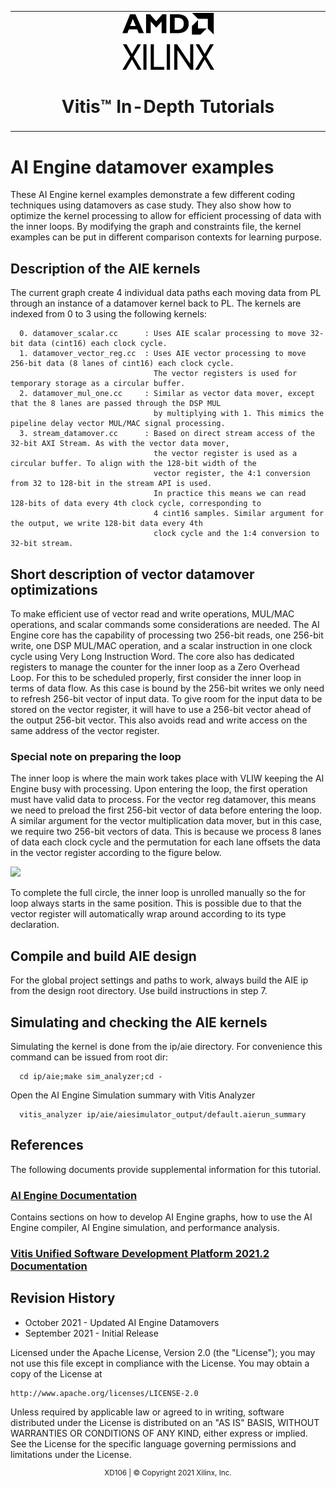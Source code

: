 ﻿<table class="sphinxhide" width="100%">
 <tr width="100%">
    <td align="center"><img src="https://raw.githubusercontent.com/Xilinx/Image-Collateral/main/xilinx-logo.png" width="30%"/><h1>Vitis™ In-Depth Tutorials</h1>
    </td>
 </tr>
</table>

# AI Engine datamover examples
These AI Engine kernel examples demonstrate a few different coding techniques using datamovers as case study.
They also show how to optimize the kernel processing to allow for efficient processing of data with the inner loops.
By modifying the graph and constraints file, the kernel examples can be put in different comparison contexts for learning purpose.

## Description of the AIE kernels
The current graph create 4 individual data paths each moving data from PL through an instance of a datamover kernel back to PL.
The kernels are indexed from 0 to 3 using the following kernels:
```
  0. datamover_scalar.cc      : Uses AIE scalar processing to move 32-bit data (cint16) each clock cycle.
  1. datamover_vector_reg.cc  : Uses AIE vector processing to move 256-bit data (8 lanes of cint16) each clock cycle.
                                The vector registers is used for temporary storage as a circular buffer.
  2. datamover_mul_one.cc     : Similar as vector data mover, except that the 8 lanes are passed through the DSP MUL
                                by multiplying with 1. This mimics the pipeline delay vector MUL/MAC signal processing.
  3. stream_datamover.cc      : Based on direct stream access of the 32-bit AXI Stream. As with the vector data mover,
                                the vector register is used as a circular buffer. To align with the 128-bit width of the 
                                vector register, the 4:1 conversion from 32 to 128-bit in the stream API is used.
                                In practice this means we can read 128-bits of data every 4th clock cycle, corresponding to
                                4 cint16 samples. Similar argument for the output, we write 128-bit data every 4th
                                clock cycle and the 1:4 conversion to 32-bit stream.
```

## Short description of vector datamover optimizations
To make efficient use of vector read and write operations, MUL/MAC operations,  and scalar commands some considerations are needed.
The AI Engine core has the capability of processing two 256-bit reads, one 256-bit write, one DSP MUL/MAC operation, and a scalar
instruction in one clock cycle using Very Long Instruction Word. The core also has dedicated registers to manage the counter for
the inner loop as a Zero Overhead Loop.
For this to be scheduled properly, first consider the inner loop in terms of data flow. As this case is bound by the 256-bit writes
we only need to refresh 256-bit vector of input data. To give room for the input data to be stored on the vector register,
it will have to use a 256-bit vector ahead of the output 256-bit vector. This also avoids read and write access on the same
address of the vector register.

### Special note on preparing the loop
The inner loop is where the main work takes place with VLIW keeping the AI Engine busy with processing.
Upon entering the loop, the first operation must have valid data to process. For the vector reg datamover,
this means we need to preload the first 256-bit vector of data before entering the loop. A similar argument for the vector multiplication
data mover, but in this case, we require two 256-bit vectors of data.
This is because we process 8 lanes of data each clock cycle and the permutation for each lane offsets the data in the vector 
register according to the figure below.

<img src="../../documentation/readme_files/datamover_mul_one_8_lanes.png">

To complete the full circle, the inner loop is unrolled manually so the for loop always starts in the same position.
This is possible due to that the vector register will automatically wrap around according to its type declaration.

## Compile and build AIE design
For the global project settings and paths to work, always build the AIE ip from the design root directory.
Use build instructions in step 7.

## Simulating and checking the AIE kernels
Simulating the kernel is done from the ip/aie directory. For convenience this command can be issued from root dir:
```
  cd ip/aie;make sim_analyzer;cd -
```
Open the AI Engine Simulation summary with Vitis Analyzer
```
  vitis_analyzer ip/aie/aiesimulator_output/default.aierun_summary
```

## References
The following documents provide supplemental information for this tutorial.

### [AI Engine Documentation](https://www.xilinx.com/html_docs/xilinx2021_1/vitis_doc/yii1603912637443.html)
Contains sections on how to develop AI Engine graphs, how to use the AI Engine compiler, AI Engine simulation, and performance analysis.

### [Vitis Unified Software Development Platform 2021.2 Documentation](https://www.xilinx.com/html_docs/xilinx2021_2/vitis_doc/index.html)

## Revision History
* October   2021 - Updated AI Engine Datamovers
* September 2021 - Initial Release

 
Licensed under the Apache License, Version 2.0 (the "License");
you may not use this file except in compliance with the License.
You may obtain a copy of the License at

    http://www.apache.org/licenses/LICENSE-2.0

Unless required by applicable law or agreed to in writing, software
distributed under the License is distributed on an "AS IS" BASIS,
WITHOUT WARRANTIES OR CONDITIONS OF ANY KIND, either express or implied.
See the License for the specific language governing permissions and
limitations under the License.

<p align="center"><sup>XD106 | © Copyright 2021 Xilinx, Inc.</sup></p>

